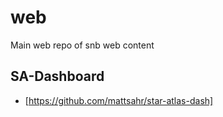 # web
Main web repo of snb web content

## SA-Dashboard
- [https://github.com/mattsahr/star-atlas-dash]
